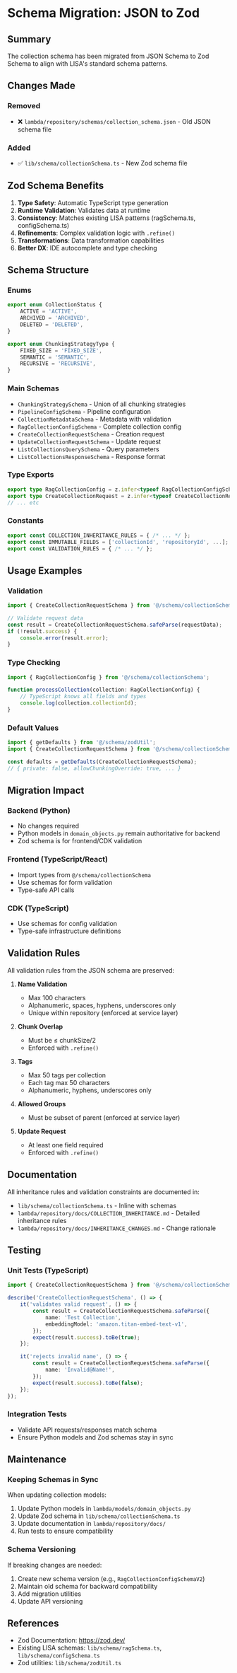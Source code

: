 # Schema Migration: JSON to Zod

## Summary

The collection schema has been migrated from JSON Schema to Zod Schema to align with LISA's standard schema patterns.

## Changes Made

### Removed
- ❌ `lambda/repository/schemas/collection_schema.json` - Old JSON schema file

### Added
- ✅ `lib/schema/collectionSchema.ts` - New Zod schema file

## Zod Schema Benefits

1. **Type Safety**: Automatic TypeScript type generation
2. **Runtime Validation**: Validates data at runtime
3. **Consistency**: Matches existing LISA patterns (ragSchema.ts, configSchema.ts)
4. **Refinements**: Complex validation logic with `.refine()`
5. **Transformations**: Data transformation capabilities
6. **Better DX**: IDE autocomplete and type checking

## Schema Structure

### Enums
```typescript
export enum CollectionStatus {
    ACTIVE = 'ACTIVE',
    ARCHIVED = 'ARCHIVED',
    DELETED = 'DELETED',
}

export enum ChunkingStrategyType {
    FIXED_SIZE = 'FIXED_SIZE',
    SEMANTIC = 'SEMANTIC',
    RECURSIVE = 'RECURSIVE',
}
```

### Main Schemas
- `ChunkingStrategySchema` - Union of all chunking strategies
- `PipelineConfigSchema` - Pipeline configuration
- `CollectionMetadataSchema` - Metadata with validation
- `RagCollectionConfigSchema` - Complete collection config
- `CreateCollectionRequestSchema` - Creation request
- `UpdateCollectionRequestSchema` - Update request
- `ListCollectionsQuerySchema` - Query parameters
- `ListCollectionsResponseSchema` - Response format

### Type Exports
```typescript
export type RagCollectionConfig = z.infer<typeof RagCollectionConfigSchema>;
export type CreateCollectionRequest = z.infer<typeof CreateCollectionRequestSchema>;
// ... etc
```

### Constants
```typescript
export const COLLECTION_INHERITANCE_RULES = { /* ... */ };
export const IMMUTABLE_FIELDS = ['collectionId', 'repositoryId', ...];
export const VALIDATION_RULES = { /* ... */ };
```

## Usage Examples

### Validation
```typescript
import { CreateCollectionRequestSchema } from '@/schema/collectionSchema';

// Validate request data
const result = CreateCollectionRequestSchema.safeParse(requestData);
if (!result.success) {
    console.error(result.error);
}
```

### Type Checking
```typescript
import { RagCollectionConfig } from '@/schema/collectionSchema';

function processCollection(collection: RagCollectionConfig) {
    // TypeScript knows all fields and types
    console.log(collection.collectionId);
}
```

### Default Values
```typescript
import { getDefaults } from '@/schema/zodUtil';
import { CreateCollectionRequestSchema } from '@/schema/collectionSchema';

const defaults = getDefaults(CreateCollectionRequestSchema);
// { private: false, allowChunkingOverride: true, ... }
```

## Migration Impact

### Backend (Python)
- No changes required
- Python models in `domain_objects.py` remain authoritative for backend
- Zod schema is for frontend/CDK validation

### Frontend (TypeScript/React)
- Import types from `@/schema/collectionSchema`
- Use schemas for form validation
- Type-safe API calls

### CDK (TypeScript)
- Use schemas for config validation
- Type-safe infrastructure definitions

## Validation Rules

All validation rules from the JSON schema are preserved:

1. **Name Validation**
   - Max 100 characters
   - Alphanumeric, spaces, hyphens, underscores only
   - Unique within repository (enforced at service layer)

2. **Chunk Overlap**
   - Must be ≤ chunkSize/2
   - Enforced with `.refine()`

3. **Tags**
   - Max 50 tags per collection
   - Each tag max 50 characters
   - Alphanumeric, hyphens, underscores only

4. **Allowed Groups**
   - Must be subset of parent (enforced at service layer)

5. **Update Request**
   - At least one field required
   - Enforced with `.refine()`

## Documentation

All inheritance rules and validation constraints are documented in:
- `lib/schema/collectionSchema.ts` - Inline with schemas
- `lambda/repository/docs/COLLECTION_INHERITANCE.md` - Detailed inheritance rules
- `lambda/repository/docs/INHERITANCE_CHANGES.md` - Change rationale

## Testing

### Unit Tests (TypeScript)
```typescript
import { CreateCollectionRequestSchema } from '@/schema/collectionSchema';

describe('CreateCollectionRequestSchema', () => {
    it('validates valid request', () => {
        const result = CreateCollectionRequestSchema.safeParse({
            name: 'Test Collection',
            embeddingModel: 'amazon.titan-embed-text-v1',
        });
        expect(result.success).toBe(true);
    });

    it('rejects invalid name', () => {
        const result = CreateCollectionRequestSchema.safeParse({
            name: 'Invalid@Name!',
        });
        expect(result.success).toBe(false);
    });
});
```

### Integration Tests
- Validate API requests/responses match schema
- Ensure Python models and Zod schemas stay in sync

## Maintenance

### Keeping Schemas in Sync

When updating collection models:

1. Update Python models in `lambda/models/domain_objects.py`
2. Update Zod schema in `lib/schema/collectionSchema.ts`
3. Update documentation in `lambda/repository/docs/`
4. Run tests to ensure compatibility

### Schema Versioning

If breaking changes are needed:
1. Create new schema version (e.g., `RagCollectionConfigSchemaV2`)
2. Maintain old schema for backward compatibility
3. Add migration utilities
4. Update API versioning

## References

- Zod Documentation: https://zod.dev/
- Existing LISA schemas: `lib/schema/ragSchema.ts`, `lib/schema/configSchema.ts`
- Zod utilities: `lib/schema/zodUtil.ts`
